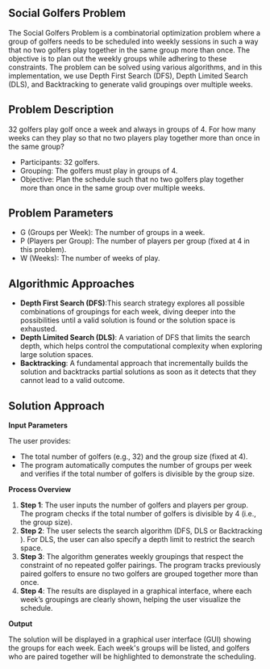 

## Social Golfers Problem

The Social Golfers Problem is a combinatorial optimization problem where a group of golfers needs to be scheduled into weekly sessions in such a way that no two golfers play together in the same group more than once. The objective is to plan out the weekly groups while adhering to these constraints. The problem can be solved using various algorithms, and in this implementation, we use Depth First Search (DFS), Depth Limited Search (DLS), and Backtracking to generate valid groupings over multiple weeks.

## Problem Description
32 golfers play golf once a week and always in groups of 4. For how many weeks can they play so that no two players play together more than once in the same group?

- Participants: 32 golfers.
- Grouping: The golfers must play in groups of 4.
- Objective: Plan the schedule such that no two golfers play together more than once in the same group over multiple weeks.

## Problem Parameters
- G (Groups per Week): The number of groups in a week.
- P (Players per Group): The number of players per group (fixed at 4 in this problem).
- W (Weeks): The number of weeks of play.

## Algorithmic Approaches
- **Depth First Search (DFS)**:This search strategy explores all possible combinations of groupings for each week, diving deeper into the possibilities until a valid solution is found or the solution space is exhausted.
- **Depth Limited Search (DLS)**: A variation of DFS that limits the search depth, which helps control the computational complexity when exploring large solution spaces.
- **Backtracking**: A fundamental approach that incrementally builds the solution and backtracks partial solutions as soon as it detects that they cannot lead to a valid outcome.

## Solution Approach
**Input Parameters**

The user provides:
- The total number of golfers (e.g., 32) and the group size (fixed at 4).
- The program automatically computes the number of groups per week and verifies if the total number of golfers is divisible by the group size.

**Process Overview**
1. **Step 1**: The user inputs the number of golfers and players per group. The program checks if the total number of golfers is divisible by 4 (i.e., the group size).
2. **Step 2**: The user selects the search algorithm (DFS, DLS or Backtracking ). For DLS, the user can also specify a depth limit to restrict the search space.
3. **Step 3**: The algorithm generates weekly groupings that respect the constraint of no repeated golfer pairings. The program tracks previously paired golfers to ensure no two golfers are grouped together more than once.
4. **Step 4**: The results are displayed in a graphical interface, where each week’s groupings are clearly shown, helping the user visualize the schedule.

**Output**

The solution will be displayed in a graphical user interface (GUI) showing the groups for each week. Each week's groups will be listed, and golfers who are paired together will be highlighted to demonstrate the scheduling.

